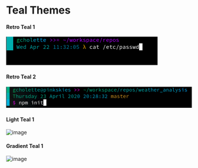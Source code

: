 # Teal Themes

#### Retro Teal 1 
![original_grad](../../photos/original_gradient.png)

#### Retro Teal 2
![teal_theme](../../photos/teal_theme1.png)

#### Light Teal 1 
![image](https://user-images.githubusercontent.com/8711020/142966374-fa7f5f46-219e-4cc2-a901-a340e21640a3.png)

#### Gradient Teal 1
![image](https://user-images.githubusercontent.com/8711020/142968847-53f5aaf3-0ae2-49db-ac39-90a41b331f04.png)
